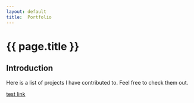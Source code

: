 ```yaml
---
layout:	default
title:	Portfolio
---
```


# {{ page.title }}

## Introduction
Here is a list of projects I have contributed to. Feel free to check them out.

[test link](resume.md)
